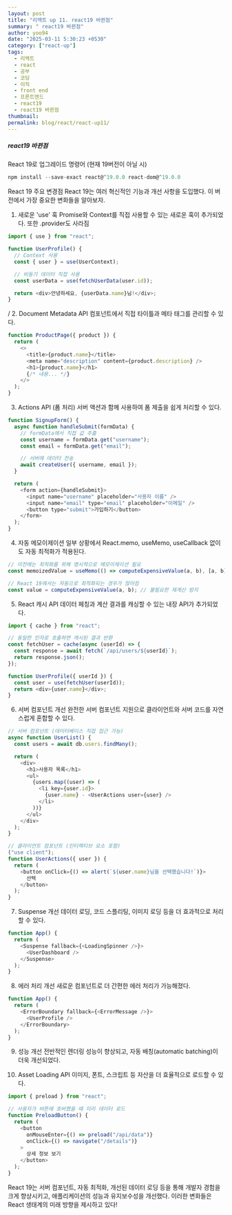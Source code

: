 ```yaml
---
layout: post
title: "리액트 up 11. react19 바뀐점"
summary: " react19 바뀐점"
author: yoo94
date: "2025-03-11 5:30:23 +0530"
category: ["react-up"]
tags:
  - 리액트
  - react
  - 공부
  - 코딩
  - 이직
  - front end
  - 프론트엔드
  - react19
  - react19 바뀐점
thumbnail:
permalink: blog/react/react-up11/
---
```


##### react19 바뀐점

React 19로 업그레이드 명령어 (현재 19버전이 아닐 시)

```js
npm install --save-exact react@^19.0.0 react-dom@^19.0.0
```

React 19 주요 변경점
React 19는 여러 혁신적인 기능과 개선 사항을 도입했다. 이 버전에서 가장 중요한 변화들을 알아보자.

1. 새로운 'use' 훅
   Promise와 Context를 직접 사용할 수 있는 새로운 훅이 추가되었다.
   또한 .provider도 사라짐

```js
import { use } from "react";

function UserProfile() {
  // Context 사용
  const { user } = use(UserContext);

  // 비동기 데이터 직접 사용
  const userData = use(fetchUserData(user.id));

  return <div>안녕하세요, {userData.name}님!</div>;
}
```

/ 2. Document Metadata API
컴포넌트에서 직접 타이틀과 메타 태그를 관리할 수 있다.

```js
function ProductPage({ product }) {
  return (
    <>
      <title>{product.name}</title>
      <meta name="description" content={product.description} />
      <h1>{product.name}</h1>
      {/* 내용... */}
    </>
  );
}
```

3. Actions API (폼 처리)
   서버 액션과 함께 사용하여 폼 제출을 쉽게 처리할 수 있다.

```js
function SignupForm() {
  async function handleSubmit(formData) {
    // formData에서 직접 값 추출
    const username = formData.get("username");
    const email = formData.get("email");

    // 서버에 데이터 전송
    await createUser({ username, email });
  }

  return (
    <form action={handleSubmit}>
      <input name="username" placeholder="사용자 이름" />
      <input name="email" type="email" placeholder="이메일" />
      <button type="submit">가입하기</button>
    </form>
  );
}
```

4. 자동 메모이제이션
   일부 상황에서 React.memo, useMemo, useCallback 없이도 자동 최적화가 적용된다.

```js
// 이전에는 최적화를 위해 명시적으로 메모이제이션 필요
const memoizedValue = useMemo(() => computeExpensiveValue(a, b), [a, b]);

// React 19에서는 자동으로 최적화되는 경우가 많아짐
const value = computeExpensiveValue(a, b); // 불필요한 재계산 방지
```

5. React 캐시 API
   데이터 페칭과 계산 결과를 캐싱할 수 있는 내장 API가 추가되었다.

```js
import { cache } from "react";

// 동일한 인자로 호출하면 캐시된 결과 반환
const fetchUser = cache(async (userId) => {
  const response = await fetch(`/api/users/${userId}`);
  return response.json();
});

function UserProfile({ userId }) {
  const user = use(fetchUser(userId));
  return <div>{user.name}</div>;
}
```

6. 서버 컴포넌트 개선
   완전한 서버 컴포넌트 지원으로 클라이언트와 서버 코드를 자연스럽게 혼합할 수 있다.

```js
// 서버 컴포넌트 (데이터베이스 직접 접근 가능)
async function UserList() {
  const users = await db.users.findMany();

  return (
    <div>
      <h1>사용자 목록</h1>
      <ul>
        {users.map((user) => (
          <li key={user.id}>
            {user.name} - <UserActions user={user} />
          </li>
        ))}
      </ul>
    </div>
  );
}

// 클라이언트 컴포넌트 (인터랙티브 요소 포함)
("use client");
function UserActions({ user }) {
  return (
    <button onClick={() => alert(`${user.name}님을 선택했습니다!`)}>
      선택
    </button>
  );
}
```

7. Suspense 개선
   데이터 로딩, 코드 스플리팅, 이미지 로딩 등을 더 효과적으로 처리할 수 있다.

```js
function App() {
  return (
    <Suspense fallback={<LoadingSpinner />}>
      <UserDashboard />
    </Suspense>
  );
}
```

8. 에러 처리 개선
   새로운 <ErrorBoundary> 컴포넌트로 더 간편한 에러 처리가 가능해졌다.

```js
function App() {
  return (
    <ErrorBoundary fallback={<ErrorMessage />}>
      <UserProfile />
    </ErrorBoundary>
  );
}
```

9. 성능 개선
   전반적인 렌더링 성능이 향상되고, 자동 배칭(automatic batching)이 더욱 개선되었다.

10. Asset Loading API
    이미지, 폰트, 스크립트 등 자산을 더 효율적으로 로드할 수 있다.

```js
import { preload } from "react";

// 사용자가 버튼에 호버했을 때 미리 데이터 로드
function PreloadButton() {
  return (
    <button
      onMouseEnter={() => preload("/api/data")}
      onClick={() => navigate("/details")}
    >
      상세 정보 보기
    </button>
  );
}
```

React 19는 서버 컴포넌트, 자동 최적화, 개선된 데이터 로딩 등을 통해 개발자 경험을 크게 향상시키고, 애플리케이션의 성능과 유지보수성을 개선했다. 이러한 변화들은 React 생태계의 미래 방향을 제시하고 있다!
